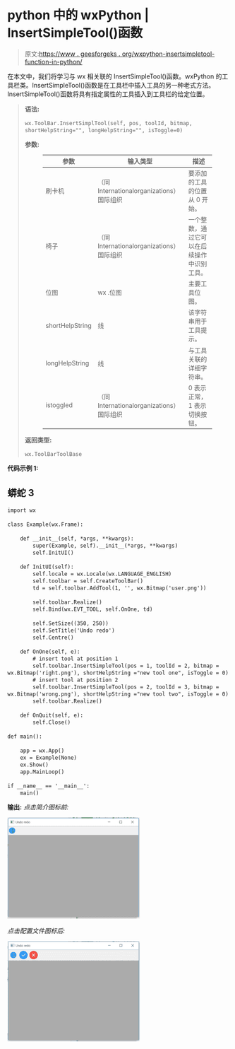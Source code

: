 # python 中的 wxPython | InsertSimpleTool()函数

> 原文:[https://www . geesforgeks . org/wxpython-insertsimpletool-function-in-python/](https://www.geeksforgeeks.org/wxpython-insertsimpletool-function-in-python/)

在本文中，我们将学习与 wx 相关联的 InsertSimpleTool()函数。wxPython 的工具栏类。InsertSimpleTool()函数是在工具栏中插入工具的另一种老式方法。InsertSimpleTool()函数将具有指定属性的工具插入到工具栏的给定位置。

> **语法:**
> 
> ```
> wx.ToolBar.InsertSimplTool(self, pos, toolId, bitmap, shortHelpString="", longHelpString="", isToggle=0)
> ```
> 
> **参数:**
> 
> <figure class="table">
> 
> | 参数 | 输入类型 | 描述 |
> | --- | --- | --- |
> | 刷卡机 | （同 Internationalorganizations）国际组织 | 要添加的工具的位置从 0 开始。 |
> | 椅子 | （同 Internationalorganizations）国际组织 | 一个整数，通过它可以在后续操作中识别工具。 |
> | 位图 | wx .位图 | 主要工具位图。 |
> | shortHelpString | 线 | 该字符串用于工具提示。 |
> | longHelpString | 线 | 与工具关联的详细字符串。 |
> | istoggled | （同 Internationalorganizations）国际组织 | 0 表示正常，1 表示切换按钮。 |
> 
> </figure>
> 
> **返回类型:**
> 
> ```
> wx.ToolBarToolBase
> ```

**代码示例 1:**

## 蟒蛇 3

```
import wx

class Example(wx.Frame):

    def __init__(self, *args, **kwargs):
        super(Example, self).__init__(*args, **kwargs)
        self.InitUI()

    def InitUI(self):
        self.locale = wx.Locale(wx.LANGUAGE_ENGLISH)
        self.toolbar = self.CreateToolBar()
        td = self.toolbar.AddTool(1, '', wx.Bitmap('user.png'))

        self.toolbar.Realize()
        self.Bind(wx.EVT_TOOL, self.OnOne, td)

        self.SetSize((350, 250))
        self.SetTitle('Undo redo')
        self.Centre()

    def OnOne(self, e):
        # insert tool at position 1
        self.toolbar.InsertSimpleTool(pos = 1, toolId = 2, bitmap = wx.Bitmap('right.png'), shortHelpString ="new tool one", isToggle = 0)
        # insert tool at position 2
        self.toolbar.InsertSimpleTool(pos = 2, toolId = 3, bitmap = wx.Bitmap('wrong.png'), shortHelpString ="new tool two", isToggle = 0)
        self.toolbar.Realize()

    def OnQuit(self, e):
        self.Close()

def main():

    app = wx.App()
    ex = Example(None)
    ex.Show()
    app.MainLoop()

if __name__ == '__main__':
    main()
```

**输出:**
*点击简介图标前:*

![](img/d145a8c98c42345d4a283d4589fccb6f.png)

*点击配置文件图标后:*

![](img/50d009a6b0e1276e5a9e109b7e7f4283.png)